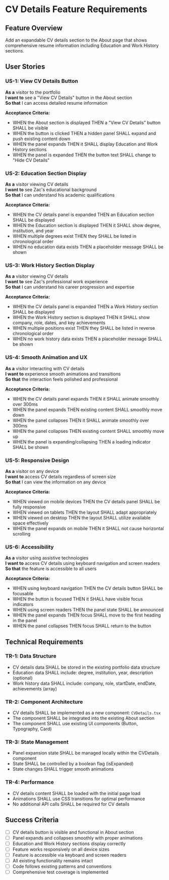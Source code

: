 # CV Details Feature Requirements

## Feature Overview

Add an expandable CV details section to the About page that shows comprehensive resume information including Education and Work History sections.

## User Stories

### US-1: View CV Details Button
**As a** visitor to the portfolio  
**I want to** see a "View CV Details" button in the About section  
**So that** I can access detailed resume information  

**Acceptance Criteria:**
- WHEN the About section is displayed THEN a "View CV Details" button SHALL be visible
- WHEN the button is clicked THEN a hidden panel SHALL expand and push existing content down
- WHEN the panel expands THEN it SHALL display Education and Work History sections
- WHEN the panel is expanded THEN the button text SHALL change to "Hide CV Details"

### US-2: Education Section Display
**As a** visitor viewing CV details  
**I want to** see Zac's educational background  
**So that** I can understand his academic qualifications  

**Acceptance Criteria:**
- WHEN the CV details panel is expanded THEN an Education section SHALL be displayed
- WHEN the Education section is displayed THEN it SHALL show degree, institution, and year
- WHEN multiple degrees exist THEN they SHALL be listed in chronological order
- WHEN no education data exists THEN a placeholder message SHALL be shown

### US-3: Work History Section Display
**As a** visitor viewing CV details  
**I want to** see Zac's professional work experience  
**So that** I can understand his career progression and expertise  

**Acceptance Criteria:**
- WHEN the CV details panel is expanded THEN a Work History section SHALL be displayed
- WHEN the Work History section is displayed THEN it SHALL show company, role, dates, and key achievements
- WHEN multiple positions exist THEN they SHALL be listed in reverse chronological order
- WHEN no work history data exists THEN a placeholder message SHALL be shown

### US-4: Smooth Animation and UX
**As a** visitor interacting with CV details  
**I want to** experience smooth animations and transitions  
**So that** the interaction feels polished and professional  

**Acceptance Criteria:**
- WHEN the CV details panel expands THEN it SHALL animate smoothly over 300ms
- WHEN the panel expands THEN existing content SHALL smoothly move down
- WHEN the panel collapses THEN it SHALL animate smoothly over 300ms
- WHEN the panel collapses THEN existing content SHALL smoothly move up
- WHEN the panel is expanding/collapsing THEN a loading indicator SHALL be shown

### US-5: Responsive Design
**As a** visitor on any device  
**I want to** access CV details regardless of screen size  
**So that** I can view the information on any device  

**Acceptance Criteria:**
- WHEN viewed on mobile devices THEN the CV details panel SHALL be fully responsive
- WHEN viewed on tablets THEN the layout SHALL adapt appropriately
- WHEN viewed on desktop THEN the layout SHALL utilize available space effectively
- WHEN the panel expands on mobile THEN it SHALL not cause horizontal scrolling

### US-6: Accessibility
**As a** visitor using assistive technologies  
**I want to** access CV details using keyboard navigation and screen readers  
**So that** the feature is accessible to all users  

**Acceptance Criteria:**
- WHEN using keyboard navigation THEN the CV details button SHALL be focusable
- WHEN the button is focused THEN it SHALL have visible focus indicators
- WHEN using screen readers THEN the panel state SHALL be announced
- WHEN the panel expands THEN focus SHALL move to the first heading in the panel
- WHEN the panel collapses THEN focus SHALL return to the button

## Technical Requirements

### TR-1: Data Structure
- CV details data SHALL be stored in the existing portfolio data structure
- Education data SHALL include: degree, institution, year, description (optional)
- Work history data SHALL include: company, role, startDate, endDate, achievements (array)

### TR-2: Component Architecture
- CV details SHALL be implemented as a new component: `CVDetails.tsx`
- The component SHALL be integrated into the existing About section
- The component SHALL use existing UI components (Button, Typography, Card)

### TR-3: State Management
- Panel expansion state SHALL be managed locally within the CVDetails component
- State SHALL be controlled by a boolean flag (isExpanded)
- State changes SHALL trigger smooth animations

### TR-4: Performance
- CV details content SHALL be loaded with the initial page load
- Animations SHALL use CSS transitions for optimal performance
- No additional API calls SHALL be required for CV details

## Success Criteria

- [ ] CV details button is visible and functional in About section
- [ ] Panel expands and collapses smoothly with proper animations
- [ ] Education and Work History sections display correctly
- [ ] Feature works responsively on all device sizes
- [ ] Feature is accessible via keyboard and screen readers
- [ ] All existing functionality remains intact
- [ ] Code follows existing patterns and conventions
- [ ] Comprehensive test coverage is implemented 
